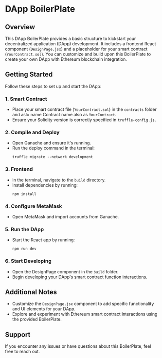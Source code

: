 

# DApp BoilerPlate

## Overview

This DApp BoilerPlate provides a basic structure to kickstart your decentralized application (DApp) development. It includes a frontend React component (`DesignPage.jsx`) and a placeholder for your smart contract (`YourContract.sol`). You can customize and build upon this BoilerPlate to create your own DApp with Ethereum blockchain integration.

## Getting Started

Follow these steps to set up and start the DApp:

### 1. Smart Contract

- Place your smart contract file (`YourContract.sol`) in the `contracts` folder and aslo name Contract name also as `YourContract`.
- Ensure your Solidity version is correctly specified in `truffle-config.js`.

### 2. Compile and Deploy

- Open Ganache and ensure it's running.
- Run the deploy command in the terminal:
  ```
  truffle migrate --network development
  ```

### 3. Frontend

- In the terminal, navigate to the `build` directory.
- Install dependencies by running:
  ```
  npm install
  ```

### 4. Configure MetaMask

- Open MetaMask and import accounts from Ganache.

### 5. Run the DApp

- Start the React app by running:
  ```
  npm run dev
  ```

### 6. Start Developing

- Open the DesignPage component in the `build` folder.
- Begin developing your DApp's smart contract function interactions.

## Additional Notes

- Customize the `DesignPage.jsx` component to add specific functionality and UI elements for your DApp.
- Explore and experiment with Ethereum smart contract interactions using the provided BoilerPlate.

## Support

If you encounter any issues or have questions about this BoilerPlate, feel free to reach out.

